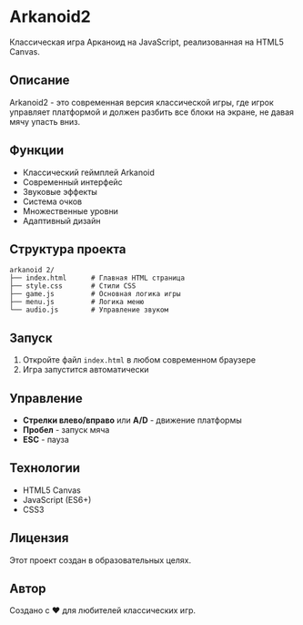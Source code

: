 # Arkanoid2

Классическая игра Арканоид на JavaScript, реализованная на HTML5 Canvas.

## Описание

Arkanoid2 - это современная версия классической игры, где игрок управляет платформой и должен разбить все блоки на экране, не давая мячу упасть вниз.

## Функции

- Классический геймплей Arkanoid
- Современный интерфейс
- Звуковые эффекты
- Система очков
- Множественные уровни
- Адаптивный дизайн

## Структура проекта

```
arkanoid 2/
├── index.html      # Главная HTML страница
├── style.css       # Стили CSS
├── game.js         # Основная логика игры
├── menu.js         # Логика меню
└── audio.js        # Управление звуком
```

## Запуск

1. Откройте файл `index.html` в любом современном браузере
2. Игра запустится автоматически

## Управление

- **Стрелки влево/вправо** или **A/D** - движение платформы
- **Пробел** - запуск мяча
- **ESC** - пауза

## Технологии

- HTML5 Canvas
- JavaScript (ES6+)
- CSS3

## Лицензия

Этот проект создан в образовательных целях.

## Автор

Создано с ❤️ для любителей классических игр.

